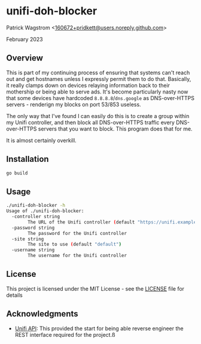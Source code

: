 unifi-doh-blocker
=================

Patrick Wagstrom &lt;160672+pridkett@users.noreply.github.com&gt;

February 2023

Overview
--------

This is part of my continuing process of ensuring that systems can't reach out and get hostnames unless I expressly permit them to do that. Basically, it really clamps down on devices relaying information back to their mothership or being able to serve ads. It's become particularly nasty now that some devices have hardcoded `8.8.8.8`/`dns.google` as DNS-over-HTTPS servers - renderign my blocks on port 53/853 useless.

The only way that I've found I can easily do this is to create a group within my Unifi controller, and then block all DNS-over-HTTPS traffic every DNS-over-HTTPS servers that you want to block. This program does that for me.

It is almost certainly overkill.

Installation
------------

```bash
go build
```

Usage
-----

```bash
./unifi-doh-blocker -h
Usage of ./unifi-doh-blocker:
  -controller string
        The URL of the Unifi controller (default "https://unifi.example.com:8443")
  -password string
        The password for the Unifi controller
  -site string
        The site to use (default "default")
  -username string
        The username for the Unifi controller
```

License
-------

This project is licensed under the MIT License - see the [LICENSE](LICENSE) file for details

Acknowledgments
---------------

* [Unifi API](https://ubntwiki.com/products/software/unifi-controller/api): This provided the start for being able reverse engineer the REST interface required for the project.ß

